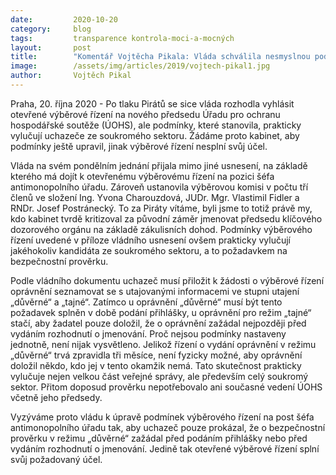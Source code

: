 ```yaml
---
date:         2020-10-20
category:     blog
tags:         transparence kontrola-moci-a-mocných
layout:       post
title:        "Komentář Vojtěcha Pikala: Vláda schválila nesmyslnou podmínku pro uchazeče na post šéfa antimonopolního úřadu, vylučuje zájemce z řad veřejnosti. Piráti žádají nápravu"
image:        /assets/img/articles/2019/vojtech-pikal1.jpg
author:       Vojtěch Pikal
--- 
```




Praha, 20. října 2020 - Po tlaku Pirátů se sice vláda rozhodla vyhlásit otevřené výběrové řízení na nového předsedu Úřadu pro ochranu hospodářské soutěže (ÚOHS), ale podmínky, které stanovila, prakticky vylučují uchazeče ze soukromého sektoru. Žádáme proto kabinet, aby podmínky ještě upravil, jinak výběrové řízení nesplní svůj účel. 

Vláda na svém pondělním jednání přijala mimo jiné usnesení, na základě kterého má dojít k otevřenému výběrovému řízení na pozici šéfa antimonopolního úřadu. Zároveň ustanovila výběrovou komisi v počtu tří členů ve složení Ing. Yvona Charouzdová, JUDr. Mgr. Vlastimil Fidler a RNDr. Josef Postránecký. To za Piráty vítáme, byli jsme to totiž právě my, kdo kabinet tvrdě kritizoval za původní záměr jmenovat předsedu klíčového dozorového orgánu na základě zákulisních dohod. Podmínky výběrového řízení uvedené v příloze vládního usnesení ovšem prakticky vylučují jakéhokoliv kandidáta ze soukromého sektoru, a to požadavkem na bezpečnostní prověrku.

Podle vládního dokumentu uchazeč musí přiložit k žádosti o výběrové řízení oprávnění seznamovat se s utajovanými informacemi ve stupni utajení „důvěrné“ a „tajné“. Zatímco u oprávnění „důvěrné“ musí být tento požadavek splněn v době podání přihlášky, u oprávnění pro režim „tajné“ stačí, aby žadatel pouze doložil, že o oprávnění zažádal nejpozději před vydáním rozhodnutí o jmenování. Proč nejsou podmínky nastaveny jednotně, není nijak vysvětleno. Jelikož řízení o vydání oprávnění v režimu „důvěrné“ trvá zpravidla tři měsíce, není fyzicky možné, aby oprávnění doložil někdo, kdo jej v tento okamžik nemá. Tato skutečnost prakticky vylučuje nejen velkou část veřejné správy, ale především celý soukromý sektor. Přitom doposud prověrku nepotřebovalo ani současné vedení ÚOHS včetně jeho předsedy.

Vyzýváme proto vládu k úpravě podmínek výběrového řízení na post šéfa antimonopolního úřadu tak, aby uchazeč pouze prokázal, že o bezpečnostní prověrku v režimu „důvěrné“ zažádal před podáním přihlášky nebo před vydáním rozhodnutí o jmenování. Jedině tak otevřené výběrové řízení splní svůj požadovaný účel.
